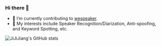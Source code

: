 ### Hi there 👋

- 🔭 I’m currently contributing to [wespeaker](https://github.com/wenet-e2e/wespeaker).
- 🌱 My interests include Speaker Recognition/Diarization, Anti-spoofing, and Keyword Spotting, etc.

![JiJiJiang's GitHub stats](https://github-readme-stats.vercel.app/api?username=JiJiJiang&count_private=true&show_icons=true&include_all_commits=true)

<!--
[![Top Langs](https://github-readme-stats.vercel.app/api/top-langs/?username=JiJiJiang&layout=compact&hide=java)](https://github.com/anuraghazra/github-readme-stats)
-->
